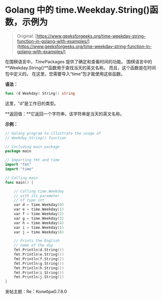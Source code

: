 # Golang 中的 time.Weekday.String()函数，示例为

> Original: [https://www.geeksforgeeks.org/time-weekday-string-function-in-golang-with-examples/](https://www.geeksforgeeks.org/time-weekday-string-function-in-golang-with-examples/)

在围棋语言中，*Time*Packages 提供了确定和查看时间的功能。 围棋语言中的**Weekday.String()**函数用于查找当天的英文名称。 而且，这个函数是在时间包中定义的。 在这里，您需要导入“time”包才能使用这些函数。

**语法：**

```go
func (d Weekday) String() string

```

这里，“d”是工作日的类型。

**返回值：**它返回一个字符串，该字符串是当天的英文名称。

**示例：**

```go
// Golang program to illustrate the usage of
// Weekday.String() function

// Including main package
package main

// Importing fmt and time
import "fmt"
import "time"

// Calling main
func main() {

    // Calling time.Weekday
    // with its parameter
    // of type int
    var d = time.Weekday(0)
    var e = time.Weekday(1)
    var f = time.Weekday(2)
    var g = time.Weekday(3)
    var h = time.Weekday(4)
    var i = time.Weekday(5)
    var j = time.Weekday(6)

    // Prints the English 
    // name of the day
    fmt.Println(d.String())
    fmt.Println(e.String())
    fmt.Println(f.String())
    fmt.Println(g.String())
    fmt.Println(h.String())
    fmt.Println(i.String())
    fmt.Println(j.String())
}
```

发帖主题：Re：Колибри0.7.8.0